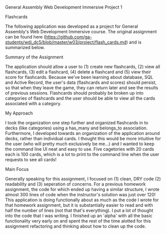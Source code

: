 General Assembly
Web Development Immersive
Project 1

Flashcards

The following application was developed as a project for General Assembly's Web Development Immersive course. The original assignment can be found here (https://github.com/ga-students/wdi_dc5/blob/master/w03/project/flash_cards.md) and is summarized below.

Summary of the Assignment

The application should allow a user to (1) create new flashcards, (2) view all flashcards, (3) edit a flashcard, (4) delete a flashcard and (5) view their score for flashcards. Because we've been learning about database, SQL and Active Record, the user's data (flashcards and scores) should persist, so that when they leave the game, they can return later and see the results of previous sessions. Flashcards should probably be broken up into categories of flashcards and the user should be able to view all the cards associated with a category.

My Approach

I took the organization one step further and organized flashcards in to decks (like categories) using a has_many and belongs_to association. Furthermore, I developed towards an organization of the application around decks, rather than individual cards. I thought this would be more intuitive for the user (who will pretty much exclusively be me...) and I wanted to keep the command line UI neat and easy to use. Five cagetories with 20 cards each is 100 cards, which is a lot to print to the command line when the user requests to see all cards!

Main Focus

Generally speaking for this assignment, I focused on (1) clean, DRY code (2) readability and (3) seperation of concerns. For a previous homework assignment, the code for which ended up having a similar structure, I wrote almost 300 lines of code when the instructor's solution was just over 120! This application is doing functionally about as much as the code I wrote for that homework assignment, but it is substantially easier to read and with half the number of lines (not that that's everything). I put a lot of thought into the code that I was writing. I finished up an 'alpha' with all the basic functionality very early on and spent the rest of the time alotted for this assignment refactoring and thinking about how to clean up the code.  






